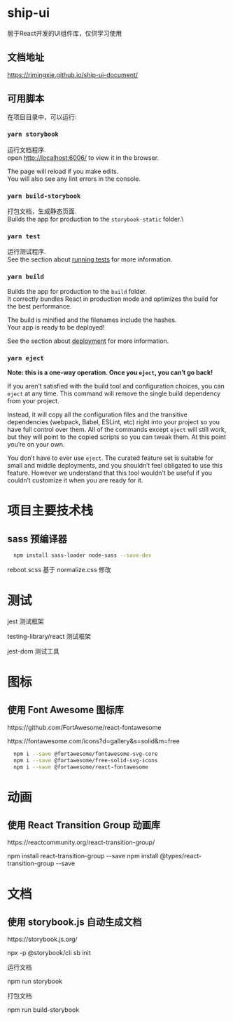 # ship-ui

居于React开发的UI组件库，仅供学习使用

## 文档地址
  https://rimingxie.github.io/ship-ui-document/

## 可用脚本

在项目目录中，可以运行:

### `yarn storybook`

运行文档程序.\
open [http://localhost:6006/](http://localhost:6006/) to view it in the browser.

The page will reload if you make edits.\
You will also see any lint errors in the console.

### `yarn build-storybook`
打包文档，生成静态页面.\
Builds the app for production to the `storybook-static` folder.\

### `yarn test`

运行测试程序.\
See the section about [running tests](https://facebook.github.io/create-react-app/docs/running-tests) for more information.

### `yarn build`

Builds the app for production to the `build` folder.\
It correctly bundles React in production mode and optimizes the build for the best performance.

The build is minified and the filenames include the hashes.\
Your app is ready to be deployed!

See the section about [deployment](https://facebook.github.io/create-react-app/docs/deployment) for more information.

### `yarn eject`

**Note: this is a one-way operation. Once you `eject`, you can’t go back!**

If you aren’t satisfied with the build tool and configuration choices, you can `eject` at any time. This command will remove the single build dependency from your project.

Instead, it will copy all the configuration files and the transitive dependencies (webpack, Babel, ESLint, etc) right into your project so you have full control over them. All of the commands except `eject` will still work, but they will point to the copied scripts so you can tweak them. At this point you’re on your own.

You don’t have to ever use `eject`. The curated feature set is suitable for small and middle deployments, and you shouldn’t feel obligated to use this feature. However we understand that this tool wouldn’t be useful if you couldn’t customize it when you are ready for it.

# 项目主要技术栈
  ## sass 预编译器
  ```bash
    npm install sass-loader node-sass --save-dev
  ```
  <p>reboot.scss 基于 normalize.css 修改</p>

# 测试
 <p>jest 测试框架 </p>
 <p>testing-library/react 测试框架</p>
 <p>jest-dom 测试工具</p>

# 图标
  ## 使用 Font Awesome 图标库
  <p>https://github.com/FortAwesome/react-fontawesome</p>
  <p>https://fontawesome.com/icons?d=gallery&s=solid&m=free</p>

  ```bash
    npm i --save @fortawesome/fontawesome-svg-core
    npm i --save @fortawesome/free-solid-svg-icons
    npm i --save @fortawesome/react-fontawesome
  ```
# 动画
  ## 使用 React Transition Group 动画库
  <p>https://reactcommunity.org/react-transition-group/</p>
      npm install react-transition-group --save
      npm install @types/react-transition-group --save

# 文档
  ## 使用 storybook.js 自动生成文档
  <p>https://storybook.js.org/</p>
      npx -p @storybook/cli sb init
  <p>运行文档</p>
      npm run storybook
  <p>打包文档</p>
      npm run build-storybook